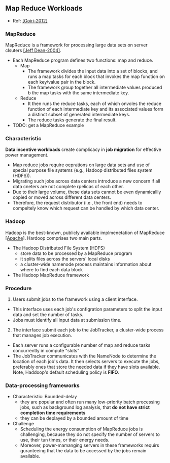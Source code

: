 ## Map Reduce Workloads

- Ref: [[Goiri-2012]](../../papers/GoiriL12_GreenHadoop.md)



### MapReduce
MapReduce is a framework for processing large data sets on server clsuters [[Jeff Dean-2004]](http://static.googleusercontent.com/media/research.google.com/en/us/archive/mapreduce-osdi04.pdf). 
- Each MapReduce program defines two functions: map and reduce.
  - Map
    - The framework divides the input data into a set of blocks, and runs a map tasks for each block that invokes the map function on each key/value pair in the block. 
    - The framework group together all intermediate values produced b the map tasks with the same intermediate key.
  - Reduce
    - It then runs the reduce tasks, each of which onvoles the reduce function of each intermediate key and its associated values form a distinct subset of generated intermediate keys. 
    - The reduce tasks generate the final result.
- TODO: get a MapReduce example

### Characteristic
**Data incentive workloads** create complicacy in **job migration** for effective power management.
- Map reduce jobs require oeprations on large data sets and use of special purpose file systems (e.g., Hadoop distributed files system (HDFS)). 
- Migrating such jobs across data centers introduce a new concern if all data cneters are not complete rpelicas of each other.
- Due to their large volume, these data sets cannot be even dynamicallly copied or moved across different data centers. 
- Therefore, the request distributor (i.e., the front end) needs to compeltely know which request can be handled by which data center.  

### Hadoop 
Hadoop is the best-known, publicly available implmenetation of MapReduce [[Apache]](http://hadoop.apache.org/). Hardoop comprises two main parts.
- The Hadoop Distributed File System (HDFS) 
  - store data to be processed by a MapReduce program
  - it splits files across the servers' local disks
  - a cluster-wide namenode process maintains information about where to find each data block
- The Hadoop MapReduce framework
  
### Procedure
1. Users submit jobs to the framework using a client interface. 
  - This interface uses each job's configration parameters to split the input data and set the number of tasks.
  - Jobs must identify all input data at submission time.
2. The interface submit each job to the JobTracker, a cluster-wide process that manages job execution.
  - Each server runs a configurable number of map and reduce tasks concurrently in compute "slots"
  - The JobTracker communicates with the NameNode to determine the location of each job's data. It then selects servers to execute the jobs, preferably ones that store the needed data if they have slots available. Note, Haddoop's default scheduling policy is **FIFO**.




### Data-processing frameworks
- Characteristic: Bounded-delay
  - they are popular and often run many low-priority batch processing jobs, such as background log analysis, that **do not have strict completion time requirements**
  - they can be deplayed by a bounded amount of time
- Challenge
  - Scheduling the energy consumption of MapReduce jobs is challenging, because they do not specify the number of servers to use, their tun times, or their energy needs.
  - Moreover, power-mamanging servers in these frameworks requirs guranteeing that the data to be accessed by the jobs remain available.
  
